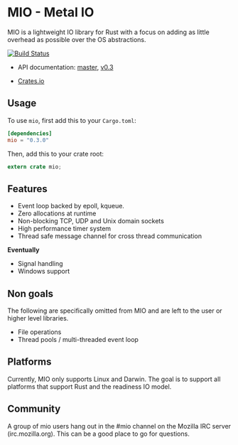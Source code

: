 # MIO - Metal IO

MIO is a lightweight IO library for Rust with a focus on adding as
little overhead as possible over the OS abstractions.

[![Build Status](https://travis-ci.org/carllerche/mio.svg?branch=master)](https://travis-ci.org/carllerche/mio)

- API documentation: [master](http://rustdoc.s3-website-us-east-1.amazonaws.com/mio/master/mio/), [v0.3](http://rustdoc.s3-website-us-east-1.amazonaws.com/mio/v0.3.x/mio/)

- [Crates.io](http://crates.io/crates/mio)

## Usage

To use `mio`, first add this to your `Cargo.toml`:

```toml
[dependencies]
mio = "0.3.0"
```

Then, add this to your crate root:

```rust
extern crate mio;
```

## Features

* Event loop backed by epoll, kqueue.
* Zero allocations at runtime
* Non-blocking TCP, UDP and Unix domain sockets
* High performance timer system
* Thread safe message channel for cross thread communication

__Eventually__

* Signal handling
* Windows support

## Non goals

The following are specifically omitted from MIO and are left to the user
or higher level libraries.

* File operations
* Thread pools / multi-threaded event loop

## Platforms

Currently, MIO only supports Linux and Darwin. The goal is to support
all platforms that support Rust and the readiness IO model.

## Community

A group of mio users hang out in the #mio channel on the Mozilla IRC
server (irc.mozilla.org). This can be a good place to go for questions.
